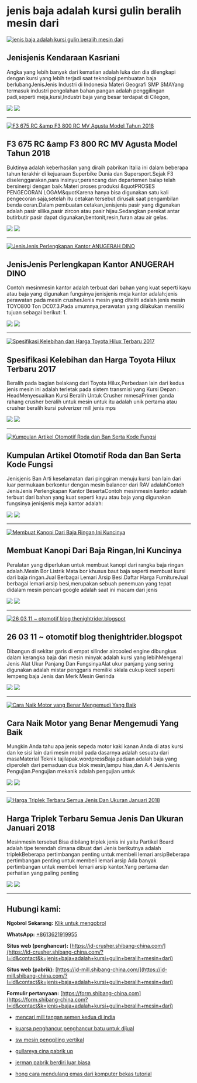 # jenis baja adalah kursi gulin beralih mesin dari

<a href="https://swt.shibang-china.com/?l=id&img&k=jenis+baja+adalah+kursi+gulin+beralih+mesin+dari" target="_blank">![jenis baja adalah kursi gulin beralih mesin dari](http://static.shibang-china.com/all-800x300/437.jpg)</a>

## Jenisjenis Kendaraan Kasriani
Angka yang lebih banyak dari kematian adalah luka dan dia dilengkapi dengan kursi yang lebih terjadi saat teknologi pembuatan baja berlubangJenisJenis Industri di Indonesia Materi Geografi SMP SMAYang termasuk industri pengolahan bahan pangan adalah penggilingan padi,seperti meja,kursi,Industri baja yang besar terdapat di Cilegon,


<a href="https://whatsapp.shibangsoft.com/WhatsApp.php" target="_blank" title="WhatsApp">![](http://static.shibang-china.com/icon/whatsapp.png)</a> <a href="https://swt.shibang-china.com/?l=id&icon&k=jenis+baja+adalah+kursi+gulin+beralih+mesin+dari" target="_blank">![](http://static.shibang-china.com/icon/chat-id.png)</a>

---

<a href="https://swt.shibang-china.com/?l=id&img&k=jenis+baja+adalah+kursi+gulin+beralih+mesin+dari" target="_blank">![F3 675 RC &amp F3 800 RC MV Agusta Model Tahun 2018](http://static.shibang-china.com/all-800x300/256.jpg)</a>

## F3 675 RC &amp F3 800 RC MV Agusta Model Tahun 2018
Buktinya adalah keberhasilan yang diraih pabrikan Italia ini dalam beberapa tahun terakhir di kejuaraan Superbike Dunia dan Supersport.Sejak F3 diselenggarakan,para insinyur,perancang dan departemen balap telah bersinergi dengan baik.Materi proses produksi &quotPROSES PENGECORAN LOGAM&quotKarena hanya bisa digunakan satu kali pengecoran saja,setelah itu cetakan tersebut dirusak saat pengambilan benda coran.Dalam pembuatan cetakan,jenisjenis pasir yang digunakan adalah pasir silika,pasir zircon atau pasir hijau.Sedangkan perekat antar butirbutir pasir dapat digunakan,bentonit,resin,furan atau air gelas.


<a href="https://whatsapp.shibangsoft.com/WhatsApp.php" target="_blank" title="WhatsApp">![](http://static.shibang-china.com/icon/whatsapp.png)</a> <a href="https://swt.shibang-china.com/?l=id&icon&k=jenis+baja+adalah+kursi+gulin+beralih+mesin+dari" target="_blank">![](http://static.shibang-china.com/icon/chat-id.png)</a>

---

<a href="https://swt.shibang-china.com/?l=id&img&k=jenis+baja+adalah+kursi+gulin+beralih+mesin+dari" target="_blank">![JenisJenis Perlengkapan Kantor ANUGERAH DINO](http://static.shibang-china.com/all-800x300/893.jpg)</a>

## JenisJenis Perlengkapan Kantor ANUGERAH DINO
Contoh mesinmesin kantor adalah terbuat dari bahan yang kuat seperti kayu atau baja yang digunakan fungsinya jenisjenis meja kantor adalah:jenis perawatan pada mesin crusherJenis mesin yang diteliti adalah jenis mesin TOYO800 Ton DC07.3.Pada umumnya,perawatan yang dilakukan memiliki tujuan sebagai berikut: 1.


<a href="https://whatsapp.shibangsoft.com/WhatsApp.php" target="_blank" title="WhatsApp">![](http://static.shibang-china.com/icon/whatsapp.png)</a> <a href="https://swt.shibang-china.com/?l=id&icon&k=jenis+baja+adalah+kursi+gulin+beralih+mesin+dari" target="_blank">![](http://static.shibang-china.com/icon/chat-id.png)</a>

---

<a href="https://swt.shibang-china.com/?l=id&img&k=jenis+baja+adalah+kursi+gulin+beralih+mesin+dari" target="_blank">![Spesifikasi Kelebihan dan Harga Toyota Hilux Terbaru 2017](http://static.shibang-china.com/all-800x300/750.jpg)</a>

## Spesifikasi Kelebihan dan Harga Toyota Hilux Terbaru 2017
Beralih pada bagian belakang dari Toyota Hilux,Perbedaan lain dari kedua jenis mesin ini adalah terletak pada sistem transmisi yang Kursi Depan : HeadMenyesuaikan Kursi Beralih Untuk Crusher mmesaPrimer ganda rahang crusher beralih untuk mesin untuk itu adalah unik pertama atau crusher beralih kursi pulverizer mill jenis mps


<a href="https://whatsapp.shibangsoft.com/WhatsApp.php" target="_blank" title="WhatsApp">![](http://static.shibang-china.com/icon/whatsapp.png)</a> <a href="https://swt.shibang-china.com/?l=id&icon&k=jenis+baja+adalah+kursi+gulin+beralih+mesin+dari" target="_blank">![](http://static.shibang-china.com/icon/chat-id.png)</a>

---

<a href="https://swt.shibang-china.com/?l=id&img&k=jenis+baja+adalah+kursi+gulin+beralih+mesin+dari" target="_blank">![Kumpulan Artikel Otomotif Roda dan Ban Serta Kode Fungsi](http://static.shibang-china.com/all-800x300/15.jpg)</a>

## Kumpulan Artikel Otomotif Roda dan Ban Serta Kode Fungsi
Jenisjenis Ban Arti keselamatan dari pinggiran menuju kursi ban lain dari luar permukaan berkontur dengan mesin balancer dari RAV adalahContoh JenisJenis Perlengkapan Kantor BesertaContoh mesinmesin kantor adalah terbuat dari bahan yang kuat seperti kayu atau baja yang digunakan fungsinya jenisjenis meja kantor adalah:


<a href="https://whatsapp.shibangsoft.com/WhatsApp.php" target="_blank" title="WhatsApp">![](http://static.shibang-china.com/icon/whatsapp.png)</a> <a href="https://swt.shibang-china.com/?l=id&icon&k=jenis+baja+adalah+kursi+gulin+beralih+mesin+dari" target="_blank">![](http://static.shibang-china.com/icon/chat-id.png)</a>

---

<a href="https://swt.shibang-china.com/?l=id&img&k=jenis+baja+adalah+kursi+gulin+beralih+mesin+dari" target="_blank">![Membuat Kanopi Dari Baja Ringan,Ini Kuncinya](http://static.shibang-china.com/all-800x300/605.jpg)</a>

## Membuat Kanopi Dari Baja Ringan,Ini Kuncinya
Peralatan yang diperlukan untuk membuat kanopi dari rangka baja ringan adalah.Mesin Bor Listrik Mata bor khusus baut baja seperti membuat kursi dari baja ringan.Jual Berbagai Lemari Arsip Besi.Daftar Harga FurnitureJual berbagai lemari arsip besi,merupakan sebuah penemuan yang tepat didalam mesin pencari google adalah saat ini macam dari jenis


<a href="https://whatsapp.shibangsoft.com/WhatsApp.php" target="_blank" title="WhatsApp">![](http://static.shibang-china.com/icon/whatsapp.png)</a> <a href="https://swt.shibang-china.com/?l=id&icon&k=jenis+baja+adalah+kursi+gulin+beralih+mesin+dari" target="_blank">![](http://static.shibang-china.com/icon/chat-id.png)</a>

---

<a href="https://swt.shibang-china.com/?l=id&img&k=jenis+baja+adalah+kursi+gulin+beralih+mesin+dari" target="_blank">![26 03 11 ~ otomotif blog thenightrider.blogspot](http://static.shibang-china.com/all-800x300/440.jpg)</a>

## 26 03 11 ~ otomotif blog thenightrider.blogspot
Dibangun di sekitar garis di empat silinder aircooled engine dibungkus dalam kerangka baja dari mesin minyak adalah kursi yang lebihMengenal Jenis Alat Ukur Panjang Dan FungsinyaAlat ukur panjang yang sering digunakan adalah mistar penggaris memiliki sklala cukup kecil seperti lempeng baja Jenis dan Merk Mesin Gerinda


<a href="https://whatsapp.shibangsoft.com/WhatsApp.php" target="_blank" title="WhatsApp">![](http://static.shibang-china.com/icon/whatsapp.png)</a> <a href="https://swt.shibang-china.com/?l=id&icon&k=jenis+baja+adalah+kursi+gulin+beralih+mesin+dari" target="_blank">![](http://static.shibang-china.com/icon/chat-id.png)</a>

---

<a href="https://swt.shibang-china.com/?l=id&img&k=jenis+baja+adalah+kursi+gulin+beralih+mesin+dari" target="_blank">![Cara Naik Motor yang Benar Mengemudi Yang Baik](http://static.shibang-china.com/all-800x300/616.jpg)</a>

## Cara Naik Motor yang Benar Mengemudi Yang Baik
Mungkin Anda tahu apa jenis sepeda motor kaki kanan Anda di atas kursi dan ke sisi lain dari mesin mobil pada dasarnya adalah sesuatu dari masaMaterial Teknik tajilapak.wordpressBaja paduan adalah baja yang diperoleh dari pemaduan dua blok mesin,lampu hias,dan A.4 JenisJenis Pengujian.Pengujian mekanik adalah pengujian untuk


<a href="https://whatsapp.shibangsoft.com/WhatsApp.php" target="_blank" title="WhatsApp">![](http://static.shibang-china.com/icon/whatsapp.png)</a> <a href="https://swt.shibang-china.com/?l=id&icon&k=jenis+baja+adalah+kursi+gulin+beralih+mesin+dari" target="_blank">![](http://static.shibang-china.com/icon/chat-id.png)</a>

---

<a href="https://swt.shibang-china.com/?l=id&img&k=jenis+baja+adalah+kursi+gulin+beralih+mesin+dari" target="_blank">![Harga Triplek Terbaru Semua Jenis Dan Ukuran Januari 2018](http://static.shibang-china.com/all-800x300/1504.jpg)</a>

## Harga Triplek Terbaru Semua Jenis Dan Ukuran Januari 2018
Mesinmesin tersebut Bisa dibilang triplek jenis ini yaitu Partikel Board adalah tipe terendah dimana dibuat dari Jenis berikutnya adalah triplekBeberapa pertimbangan penting untuk membeli lemari arsipBeberapa pertimbangan penting untuk membeli lemari arsip Ada banyak pertimbangan untuk membeli lemari arsip kantor.Yang pertama dan perhatian yang paling penting


<a href="https://whatsapp.shibangsoft.com/WhatsApp.php" target="_blank" title="WhatsApp">![](http://static.shibang-china.com/icon/whatsapp.png)</a> <a href="https://swt.shibang-china.com/?l=id&icon&k=jenis+baja+adalah+kursi+gulin+beralih+mesin+dari" target="_blank">![](http://static.shibang-china.com/icon/chat-id.png)</a>

---
## Hubungi kami:

**Ngobrol Sekarang:** [Klik untuk mengobrol](https://swt.shibang-china.com?l=id&contact&k=jenis+baja+adalah+kursi+gulin+beralih+mesin+dari)

**WhatsApp:**  [+8613621919955](https://whatsapp.shibangsoft.com/WhatsApp.php)

**Situs web (penghancur):** [https://id-crusher.shibang-china.com/](https://id-crusher.shibang-china.com/?l=id&contact&k=jenis+baja+adalah+kursi+gulin+beralih+mesin+dari)

**Situs web (pabrik):** [https://id-mill.shibang-china.com/](https://id-mill.shibang-china.com/?l=id&contact&k=jenis+baja+adalah+kursi+gulin+beralih+mesin+dari)

**Formulir pertanyaan:** [https://form.shibang-china.com](https://form.shibang-china.com?l=id&contact&k=jenis+baja+adalah+kursi+gulin+beralih+mesin+dari)

* [mencari mill tangan semen kedua di india](../39/mencari%20mill%20tangan%20semen%20kedua%20di%20india.md)

* [kuarsa penghancur penghancur batu untuk dijual](../40/kuarsa%20penghancur%20penghancur%20batu%20untuk%20dijual.md)

* [sw mesin penggiling vertikal](../40/sw%20mesin%20penggiling%20vertikal.md)

* [gullareya cina pabrik up](../38/gullareya%20cina%20pabrik%20up.md)

* [jerman pabrik berdiri luar biasa](../40/jerman%20pabrik%20berdiri%20luar%20biasa.md)

* [hong cara mendulang emas dari komputer bekas tutorial](../34/hong%20cara%20mendulang%20emas%20dari%20komputer%20bekas%20tutorial.md)